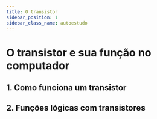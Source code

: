```yaml
---
title: O transistor
sidebar_position: 1
sidebar_class_name: autoestudo
---
```


# O transistor e sua função no computador

## 1. Como funciona um transistor

## 2. Funções lógicas com transistores
